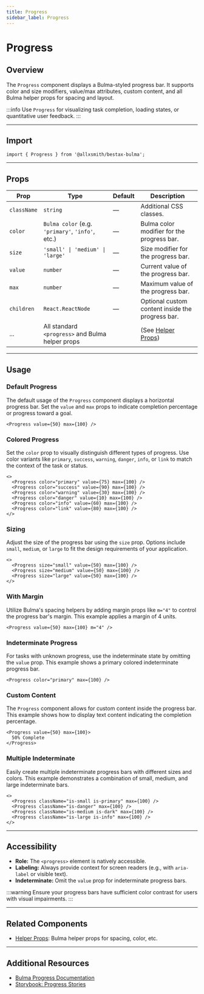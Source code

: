 ```yaml
---
title: Progress
sidebar_label: Progress
---
```


# Progress

## Overview

The `Progress` component displays a Bulma-styled progress bar. It supports color and size modifiers, value/max attributes, custom content, and all Bulma helper props for spacing and layout.

:::info
Use `Progress` for visualizing task completion, loading states, or quantitative user feedback.
:::

---

## Import

```tsx
import { Progress } from '@allxsmith/bestax-bulma';
```

---

## Props

| Prop        | Type                                             | Default | Description                                      |
| ----------- | ------------------------------------------------ | ------- | ------------------------------------------------ |
| `className` | `string`                                         | —       | Additional CSS classes.                          |
| `color`     | `Bulma color` (e.g. `'primary'`, `'info'`, etc.) | —       | Bulma color modifier for the progress bar.       |
| `size`      | `'small' \| 'medium' \| 'large'`                 | —       | Size modifier for the progress bar.              |
| `value`     | `number`                                         | —       | Current value of the progress bar.               |
| `max`       | `number`                                         | —       | Maximum value of the progress bar.               |
| `children`  | `React.ReactNode`                                | —       | Optional custom content inside the progress bar. |
| ...         | All standard `<progress>` and Bulma helper props |         | (See [Helper Props](../helpers/usebulmaclasses)) |

---

## Usage

### Default Progress

The default usage of the `Progress` component displays a horizontal progress bar. Set the `value` and `max` props to indicate completion percentage or progress toward a goal.

```tsx live
<Progress value={50} max={100} />
```

### Colored Progress

Set the `color` prop to visually distinguish different types of progress. Use color variants like `primary`, `success`, `warning`, `danger`, `info`, or `link` to match the context of the task or status.

```tsx live
<>
  <Progress color="primary" value={75} max={100} />
  <Progress color="success" value={90} max={100} />
  <Progress color="warning" value={30} max={100} />
  <Progress color="danger" value={10} max={100} />
  <Progress color="info" value={60} max={100} />
  <Progress color="link" value={80} max={100} />
</>
```

### Sizing

Adjust the size of the progress bar using the `size` prop. Options include `small`, `medium`, or `large` to fit the design requirements of your application.

```tsx live
<>
  <Progress size="small" value={50} max={100} />
  <Progress size="medium" value={50} max={100} />
  <Progress size="large" value={50} max={100} />
</>
```

### With Margin

Utilize Bulma's spacing helpers by adding margin props like `m="4"` to control the progress bar's margin. This example applies a margin of 4 units.

```tsx live
<Progress value={50} max={100} m="4" />
```

### Indeterminate Progress

For tasks with unknown progress, use the indeterminate state by omitting the `value` prop. This example shows a primary colored indeterminate progress bar.

```tsx live
<Progress color="primary" max={100} />
```

### Custom Content

The `Progress` component allows for custom content inside the progress bar. This example shows how to display text content indicating the completion percentage.

```tsx live
<Progress value={50} max={100}>
  50% Complete
</Progress>
```

### Multiple Indeterminate

Easily create multiple indeterminate progress bars with different sizes and colors. This example demonstrates a combination of small, medium, and large indeterminate bars.

```tsx live
<>
  <Progress className="is-small is-primary" max={100} />
  <Progress className="is-danger" max={100} />
  <Progress className="is-medium is-dark" max={100} />
  <Progress className="is-large is-info" max={100} />
</>
```

---

## Accessibility

- **Role:** The `<progress>` element is natively accessible.
- **Labeling:** Always provide context for screen readers (e.g., with `aria-label` or visible text).
- **Indeterminate:** Omit the `value` prop for indeterminate progress bars.

:::warning
Ensure your progress bars have sufficient color contrast for users with visual impairments.
:::

---

## Related Components

- [Helper Props](../helpers/usebulmaclasses.md): Bulma helper props for spacing, color, etc.

---

## Additional Resources

- [Bulma Progress Documentation](https://bulma.io/documentation/elements/progress/)
- [Storybook: Progress Stories](https://bestax.io/storybook/?path=/story/elements-progress--default)
